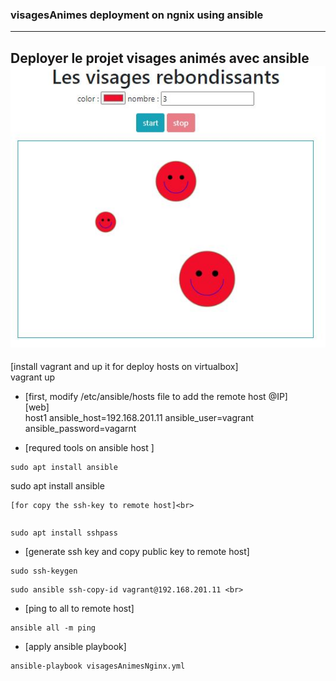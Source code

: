 ### visagesAnimes deployment on ngnix using ansible
------------
Deployer le projet visages animés avec ansible
![project](https://github.com/bakidjan/PL2_AI/blob/master/visagesAnimesjs/visagesAnimes.JPG)
------------
[install vagrant and up it for deploy hosts on virtualbox]<br>
vagrant up

- [first, modify /etc/ansible/hosts file to add the remote host @IP]<br>
[web]<br>
host1 ansible_host=192.168.201.11 ansible_user=vagrant ansible_password=vagarnt

- [requred tools on ansible host ]<br>
```
sudo apt install ansible 
```
sudo apt install ansible 
```
[for copy the ssh-key to remote host]<br> 
```
```
```
```
sudo apt install sshpass
```
- [generate ssh key and copy public key to remote host]<br>
```
sudo ssh-keygen
```
```
sudo ansible ssh-copy-id vagrant@192.168.201.11 <br>
```

- [ping to all to remote host]<br>
```
ansible all -m ping
```
- [apply ansible playbook]<br>
```
ansible-playbook visagesAnimesNginx.yml
```

